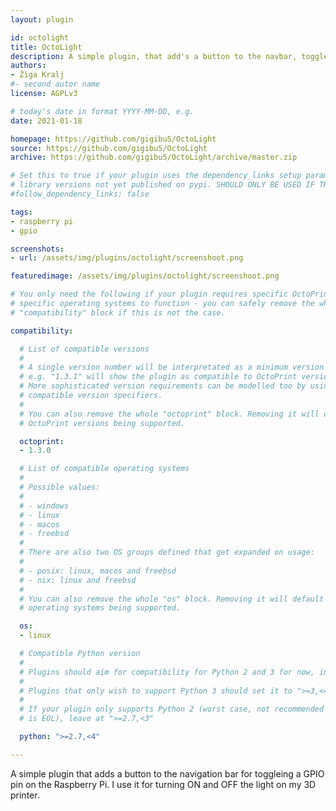 ```yaml
---
layout: plugin

id: octolight
title: OctoLight
description: A simple plugin, that add's a button to the navbar, toggleing GPIO on the RPi. It can be used for turning on and off a light.
authors:
- Žiga Kralj
#- second autor name
license: AGPLv3

# today's date in format YYYY-MM-DD, e.g.
date: 2021-01-18

homepage: https://github.com/gigibu5/OctoLight
source: https://github.com/gigibu5/OctoLight
archive: https://github.com/gigibu5/OctoLight/archive/master.zip

# Set this to true if your plugin uses the dependency_links setup parameter to include
# library versions not yet published on pypi. SHOULD ONLY BE USED IF THERE IS NO OTHER OPTION!
#follow_dependency_links: false

tags:
- raspberry pi
- gpio

screenshots:
- url: /assets/img/plugins/octolight/screenshoot.png 

featuredimage: /assets/img/plugins/octolight/screenshoot.png

# You only need the following if your plugin requires specific OctoPrint versions or
# specific operating systems to function - you can safely remove the whole
# "compatibility" block if this is not the case.

compatibility:

  # List of compatible versions
  #
  # A single version number will be interpretated as a minimum version requirement,
  # e.g. "1.3.1" will show the plugin as compatible to OctoPrint versions 1.3.1 and up.
  # More sophisticated version requirements can be modelled too by using PEP440
  # compatible version specifiers.
  #
  # You can also remove the whole "octoprint" block. Removing it will default to all
  # OctoPrint versions being supported.

  octoprint:
  - 1.3.0

  # List of compatible operating systems
  #
  # Possible values:
  #
  # - windows
  # - linux
  # - macos
  # - freebsd
  #
  # There are also two OS groups defined that get expanded on usage:
  #
  # - posix: linux, macos and freebsd
  # - nix: linux and freebsd
  #
  # You can also remove the whole "os" block. Removing it will default to all
  # operating systems being supported.

  os:
  - linux

  # Compatible Python version
  #
  # Plugins should aim for compatibility for Python 2 and 3 for now, in which case the value should be ">=2.7,<4".
  #
  # Plugins that only wish to support Python 3 should set it to ">=3,<4".
  #
  # If your plugin only supports Python 2 (worst case, not recommended for newly developed plugins since Python 2
  # is EOL), leave at ">=2.7,<3"

  python: ">=2.7,<4"

---
```


A simple plugin that adds a button to the navigation bar for toggleing a GPIO pin on the Raspberry Pi. I use it for turning ON and OFF the light on my 3D printer.
